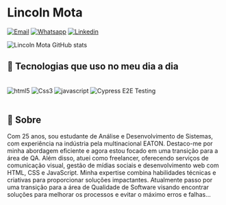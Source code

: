 # Lincoln Mota



[![Email](https://img.shields.io/badge/Microsoft_Outlook-0078D4?style=for-the-badge&logo=microsoft-outlook&logoColor=white)](mailto:lincolnk.k@hotmail.com)
[![Whatsapp](https://img.shields.io/badge/WhatsApp-25D366?style=for-the-badge&logo=whatsapp&logoColor=white)](https://api.whatsapp.com/send/?phone=5512996491481&text&type=phone_number&app_absent=0)
[![Linkedin](https://img.shields.io/badge/LinkedIn-0077B5?style=for-the-badge&logo=linkedin&logoColor=white)](https://www.linkedin.com/in/lincolnmota07/)

![Lincoln Mota GitHub stats](https://github-readme-stats.vercel.app/api?username=LincolnMota07&show_icons=true&theme=tokyonight)


## 🚀 Tecnologias que uso no meu dia a dia

<div style="display: inline_block"><br>
    <img align="center" alt="html5" src="https://img.shields.io/badge/HTML5-E34F26?style=for-the-badge&logo=html5&logoColor=white">
    <img align="center" alt="Css3" src="https://img.shields.io/badge/CSS3-1572B6?style=for-the-badge&logo=css3&logoColor=white">
    <img align="center" alt="javascript" src="https://img.shields.io/badge/JavaScript-323330?style=for-the-badge&logo=javascript&logoColor=F7DF1E">
    <img align = "center" alt="Cypress E2E Testing" src="https://img.shields.io/badge/Cypress-E2E%20Testing-04C38E?style=for-the-badge&logo=cypress&logoColor=white"  />

</div><br>

## 📖 Sobre
<p>Com 25 anos, sou estudante de Análise e Desenvolvimento de Sistemas, com experiência na indústria pela multinacional EATON. Destaco-me por minha abordagem eficiente e agora estou focado em uma transição para a área de QA. Além disso, atuei como freelancer, oferecendo serviços de comunicação visual, gestão de mídias sociais e desenvolvimento web com HTML, CSS e JavaScript. Minha expertise combina habilidades técnicas e criativas para proporcionar soluções impactantes. Atualmente passo por uma transição para a área de Qualidade de Software visando encontrar soluções para melhorar os processos e evitar o máximo erros e falhas...</p>
